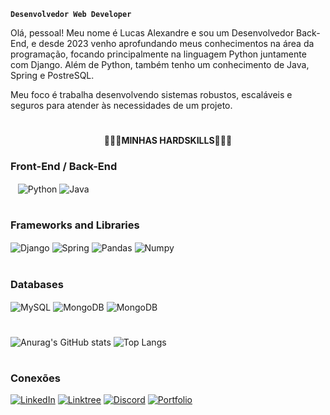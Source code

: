 
**`Desenvolvedor Web Developer`**

Olá, pessoal! Meu nome é Lucas Alexandre e sou um Desenvolvedor Back-End, e desde 2023 venho aprofundando meus conhecimentos na área da programação, focando principalmente na linguagem Python juntamente com Django. Além de Python, também tenho um conhecimento de Java, Spring e PostreSQL. 

Meu foco é trabalha desenvolvendo sistemas robustos, escaláveis e seguros para atender às necessidades de um projeto.

#

<p align="center"><b>👨🏽‍💻MINHAS HARDSKILLS👨🏽‍💻</b></p>

###  Front-End / Back-End
<img align="center" alt="" src="" /> <img align="center" alt="" src="" /> <img align="center" alt="" src="" /> <img align="center" alt="Python" src="https://img.shields.io/badge/Python-14354C?style=for-the-badge&logo=python&logoColor=white" /> <img align="center" alt="Java" src="https://img.shields.io/badge/Java-ED8B00?style=for-the-badge&logo=openjdk&logoColor=white" />


#

### Frameworks and Libraries
<img align="center" alt="Django" src="https://img.shields.io/badge/Django-092E20?style=for-the-badge&logo=django&logoColor=white" /> <img align="center" alt="Spring" src="https://img.shields.io/badge/Spring-6DB33F?style=for-the-badge&logo=spring&logoColor=white" /> <img align="center" alt="Pandas" src="https://img.shields.io/badge/pandas-%23150458.svg?style=for-the-badge&logo=pandas&logoColor=white" /> <img align="center" alt="Numpy" src="https://img.shields.io/badge/numpy-%23013243.svg?style=for-the-badge&logo=numpy&logoColor=white" />
#

### Databases
<img align="center" alt="MySQL" src="https://img.shields.io/badge/mysql-4479A1.svg?style=for-the-badge&logo=mysql&logoColor=white" /> <img align="center" alt="MongoDB" src="https://img.shields.io/badge/MongoDB-%234ea94b.svg?style=for-the-badge&logo=mongodb&logoColor=white" /> <img align="center" alt="MongoDB" src="https://img.shields.io/badge/postgres-%23316192.svg?style=for-the-badge&logo=postgresql&logoColor=white" /> 
#
![Anurag's GitHub stats](https://github-readme-stats.vercel.app/api?username=K1oraN&show_icons=true&theme=dark&hide=prs,issues,contribs&custom_title=My++GitHub++Stats++🖥️) ![Top Langs](https://github-readme-stats.vercel.app/api/top-langs/?username=K1oraN&hide_progress=true&theme=dark)
#
### Conexões

[![LinkedIn](https://img.shields.io/badge/LinkedIn-%230077B5.svg?style=for-the-badge&logo=linkedin&logoColor=white)](https://www.linkedin.com/in/dev-luc4s/)
[![Linktree](https://img.shields.io/badge/linktree-1de9b6?style=for-the-badge&logo=linktree&logoColor=white)](https://linktr.ee/K1oraN)
[![Discord](https://img.shields.io/badge/Discord-%235865F2.svg?style=for-the-badge&logo=discord&logoColor=white)](https://discord.gg/c8kYHSnKeX) 
[![Portfolio](https://img.shields.io/badge/Portfolio-%23000000.svg?style=for-the-badge&logo=firefox&logoColor=#FF7139)]()
